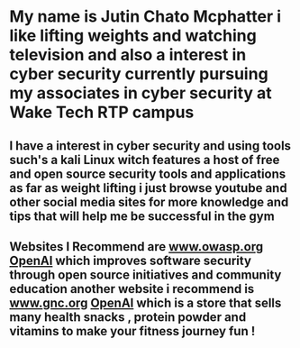 

# My name is Jutin Chato Mcphatter i like lifting weights and watching television and also a interest in cyber security currently pursuing my associates in cyber security at Wake Tech RTP campus
## I have a interest in cyber security and using tools such's a kali Linux witch features a host of free and open source security tools and applications as far as weight lifting i just browse youtube and other social media sites for more knowledge and tips that will help me be successful in the gym 
## Websites I Recommend are www.owasp.org [OpenAI](https://owasp.org/www-project-top-ten/) which improves software security through open source initiatives and community education another website i recommend is www.gnc.org [OpenAI](https://www.gnc.com/) which is a store that sells many health snacks , protein powder and vitamins to make your fitness journey fun ! 
